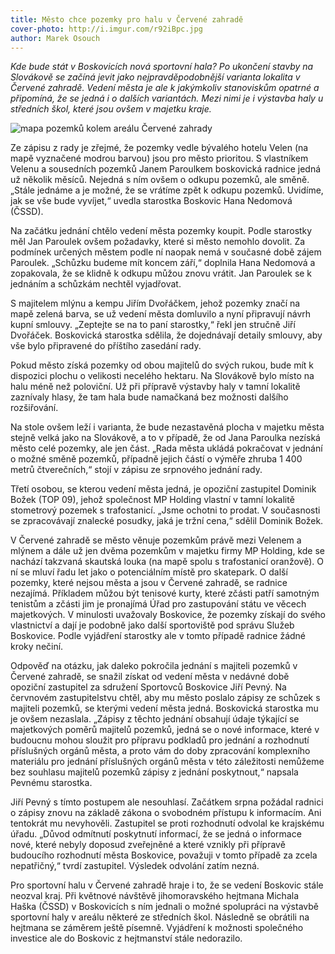 ```yaml
---
title: Město chce pozemky pro halu v Červené zahradě
cover-photo: http://i.imgur.com/r92iBpc.jpg
author: Marek Osouch
---
```


*Kde bude stát v Boskovicích nová sportovní hala? Po ukončení stavby na Slovákově se začíná jevit jako nejpravděpodobnější varianta lokalita v Červené zahradě. Vedení města je ale k jakýmkoliv stanoviskům opatrné a připomíná, že se jedná i o dalších variantách. Mezi nimi je i výstavba haly u středních škol, které jsou ovšem v majetku kraje.*

<img src="http://i.imgur.com/r92iBpc.jpg" alt="mapa pozemků kolem areálu Červené zahrady" class="img-responsive" data-author="ČÚZK a Ohlasy">

Ze zápisu z rady je zřejmé, že pozemky vedle bývalého hotelu Velen (na mapě vyznačené modrou barvou) jsou pro město prioritou. S vlastníkem Velenu a sousedních pozemků Janem Paroulkem boskovická radnice jedná už několik měsíců. Nejedná s ním ovšem o odkupu pozemků, ale směně. „Stále jednáme a je možné, že se vrátíme zpět k odkupu pozemků. Uvidíme, jak se vše bude vyvíjet,“ uvedla starostka Boskovic Hana Nedomová (ČSSD).

Na začátku jednání chtělo vedení města pozemky koupit. Podle starostky měl Jan Paroulek ovšem požadavky, které si město nemohlo dovolit. Za podmínek určených městem podle ní naopak nemá v současné době zájem Paroulek. „Schůzku budeme mít koncem září,“ doplnila Hana Nedomová a zopakovala, že se klidně k odkupu můžou znovu vrátit. Jan Paroulek se k jednáním a schůzkám nechtěl vyjadřovat.

S majitelem mlýnu a kempu Jiřím Dvořáčkem, jehož pozemky značí na mapě zelená barva, se už vedení města domluvilo a nyní připravují návrh kupní smlouvy. „Zeptejte se na to paní starostky,“ řekl jen stručně Jiří Dvořáček. Boskovická starostka sdělila, že dojednávají detaily smlouvy, aby vše bylo připravené do příštího zasedání rady.

Pokud město získá pozemky od obou majitelů do svých rukou, bude mít k dispozici plochu o velikosti necelého hektaru. Na Slovákově bylo místo na halu méně než poloviční. Už při přípravě výstavby haly v tamní lokalitě zaznívaly hlasy, že tam hala bude namačkaná bez možnosti dalšího rozšiřování.

Na stole ovšem leží i varianta, že bude nezastavěná plocha v majetku města stejně velká jako na Slovákově, a to v případě, že od Jana Paroulka nezíská město celé pozemky, ale jen část. „Rada města ukládá pokračovat v jednání o možné směně pozemků, případně jejich částí o výměře zhruba 1 400 metrů čtverečních,“ stojí v zápisu ze srpnového jednání rady.

Třetí osobou, se kterou vedení města jedná, je opoziční zastupitel Dominik Božek (TOP 09), jehož společnost MP Holding vlastní v tamní lokalitě stometrový pozemek s trafostanicí. „Jsme ochotni to prodat. V současnosti se zpracovávají znalecké posudky, jaká je tržní cena,“ sdělil Dominik Božek. 

V Červené zahradě se město věnuje pozemkům právě mezi Velenem a mlýnem a dále už jen dvěma pozemkům v majetku firmy MP Holding, kde se nachází takzvaná skautská louka (na mapě spolu s trafostanicí oranžově).  O ní se mluví řadu let jako o potenciálním místě pro skatepark. O další pozemky, které nejsou města a jsou v Červené zahradě, se radnice nezajímá. Příkladem můžou být tenisové kurty, které zčásti patří samotným tenistům a zčásti jim je pronajímá Úřad pro zastupování státu ve věcech majetkových. V minulosti uvažovaly Boskovice, že pozemky získají do svého vlastnictví a dají je podobně jako další sportoviště pod správu Služeb Boskovice. Podle vyjádření starostky ale v tomto případě radnice žádné kroky nečiní.

Odpověď na otázku, jak daleko pokročila jednání s majiteli pozemků v Červené zahradě, se snažil získat od vedení města v nedávné době opoziční zastupitel za sdružení Sportovců Boskovice Jiří Pevný. Na červnovém zastupitelstvu chtěl, aby mu město poslalo zápisy ze schůzek s majiteli pozemků, se kterými vedení města jedná. Boskovická starostka mu je ovšem nezaslala. „Zápisy z těchto jednání obsahují údaje týkající se majetkových poměrů majitelů pozemků, jedná se o nové informace, které v budoucnu mohou sloužit pro přípravu podkladů pro jednání a rozhodnutí příslušných orgánů města, a proto vám do doby zpracování komplexního materiálu pro jednání příslušných orgánů města v této záležitosti nemůžeme bez souhlasu majitelů pozemků zápisy z jednání poskytnout,“ napsala Pevnému starostka.

Jiří Pevný s tímto postupem ale nesouhlasí. Začátkem srpna požádal radnici o zápisy znovu na základě zákona o svobodném přístupu k informacím. Ani tentokrát mu nevyhověli. Zastupitel se proti rozhodnutí odvolal ke krajskému úřadu. „Důvod odmítnutí poskytnutí informací, že se jedná o informace nové, které nebyly doposud zveřejněné a které vznikly při přípravě budoucího rozhodnutí města Boskovice, považuji v tomto případě za zcela nepatřičný,“ tvrdí zastupitel. Výsledek odvolání zatím nezná.

Pro sportovní halu v Červené zahradě hraje i to, že se vedení Boskovic stále neozval kraj. Při květnové návštěvě jihomoravského hejtmana Michala Haška (ČSSD) v Boskovicích s ním jednali o možné spolupráci na výstavbě sportovní haly v areálu některé ze středních škol. Následně se obrátili na hejtmana se záměrem ještě písemně. Vyjádření k možnosti společného investice ale do Boskovic z hejtmanství stále nedorazilo.